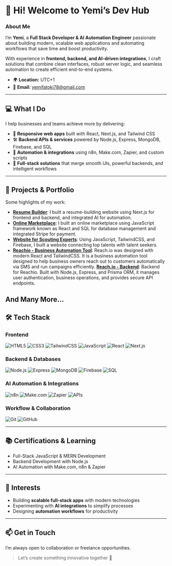 # 👋 Hi! Welcome to Yemi’s Dev Hub

### About Me
I’m **Yemi**, a **Full Stack Developer & AI Automation Engineer** passionate about building modern, scalable web applications and automating workflows that save time and boost productivity.  

With experience in **frontend, backend, and AI-driven integrations**, I craft solutions that combine clean interfaces, robust server logic, and seamless automation to create efficient end-to-end systems.

- 🌍 **Location:** UTC+1  
- 📧 **Email:** yemifatoki78@gmail.com 

---

## 💻 What I Do
I help businesses and teams achieve more by delivering:  

- 🚀 **Responsive web apps** built with React, Next.js, and Tailwind CSS  
- 🛠️ **Backend APIs & services** powered by Node.js, Express, MongoDB, Firebase, and SQL  
- 🤖 **Automation & integrations** using n8n, Make.com, Zapier, and custom scripts  
- 🔗 **Full-stack solutions** that merge smooth UIs, powerful backends, and intelligent workflows  

---

## 🧩 Projects & Portfolio
Some highlights of my work:  

- [**Resume Builder**](https://github.com/YemiDeveloper/DevResumeBuilder): I built a resume-building website using Next.js for frontend and backend, and integrated AI for automation.
- [**Online Marketplace**](https://github.com/YemiDeveloper/Online-Marketplace): I built an online marketplace using JavaScript framework known as React and SQL for database management and integrated Stripe for payment.  
- [**Website for Scouting Experts**](https://github.com/YemiDeveloper/ExpertScoutingFrontEnd): Using JavaScript, TailwindCSS, and Firebase, I built a website connecting top talents with talent seekers. 
- [**Reachio - Business Automation Tool**](https://github.com/YemiDeveloper/Reachio-frontend): Reach.io was designed with modern React and TailwindCSS. It is a business automation tool designed to help business owners reach out to customers automatically via SMS and run campaigns efficiently.
[**Reach.io - Backend**](https://github.com/YemiDeveloper/Reachio-Backend): Backend for Reachio. Built with Node.js, Express, and Prisma ORM, it manages user authentication, business operations, and provides secure API endpoints.

And Many More...
---

## 🛠️ Tech Stack

### Frontend  
![HTML5](https://img.shields.io/badge/HTML5-E34F26?style=for-the-badge&logo=html5&logoColor=white)
![CSS3](https://img.shields.io/badge/CSS3-1572B6?style=for-the-badge&logo=css3&logoColor=white)
![TailwindCSS](https://img.shields.io/badge/TailwindCSS-38B2AC?style=for-the-badge&logo=tailwind-css&logoColor=white)
![JavaScript](https://img.shields.io/badge/JavaScript-F7DF1E?style=for-the-badge&logo=javascript&logoColor=black)
![React](https://img.shields.io/badge/React-20232A?style=for-the-badge&logo=react&logoColor=61DAFB)
![Next.js](https://img.shields.io/badge/Next.js-000000?style=for-the-badge&logo=nextdotjs&logoColor=white)

### Backend & Databases  
![Node.js](https://img.shields.io/badge/Node.js-43853D?style=for-the-badge&logo=node.js&logoColor=white)
![Express](https://img.shields.io/badge/Express.js-000000?style=for-the-badge&logo=express&logoColor=white)
![MongoDB](https://img.shields.io/badge/MongoDB-4EA94B?style=for-the-badge&logo=mongodb&logoColor=white)
![Firebase](https://img.shields.io/badge/Firebase-FFCA28?style=for-the-badge&logo=firebase&logoColor=black)
![SQL](https://img.shields.io/badge/SQL-003B57?style=for-the-badge&logo=mysql&logoColor=white)

### AI Automation & Integrations  
![n8n](https://img.shields.io/badge/n8n-0DAD8D?style=for-the-badge&logo=n8n&logoColor=white)
![Make.com](https://img.shields.io/badge/Make.com-2C009F?style=for-the-badge&logo=make&logoColor=white)
![Zapier](https://img.shields.io/badge/Zapier-FF4A00?style=for-the-badge&logo=zapier&logoColor=white)
![APIs](https://img.shields.io/badge/APIs-005571?style=for-the-badge&logo=fastapi&logoColor=white)

### Workflow & Collaboration  
![Git](https://img.shields.io/badge/Git-F05032?style=for-the-badge&logo=git&logoColor=white)
![GitHub](https://img.shields.io/badge/GitHub-181717?style=for-the-badge&logo=github&logoColor=white)

---

## 📚 Certifications & Learning
- Full-Stack JavaScript & MERN Development  
- Backend Development with Node.js  
- AI Automation with Make.com, n8n & Zapier  

---

## 🌱 Interests
- Building **scalable full-stack apps** with modern technologies  
- Experimenting with **AI integrations** to simplify processes  
- Designing **automation workflows** for productivity  

---

## 📫 Get in Touch
I’m always open to collaboration or freelance opportunities.  

> Let’s create something innovative together 🚀
